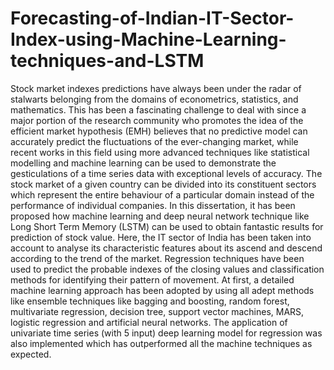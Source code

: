 # Forecasting-of-Indian-IT-Sector-Index-using-Machine-Learning-techniques-and-LSTM
Stock market indexes predictions have always been under the radar of stalwarts belonging from the domains of econometrics, statistics, and mathematics. This has been a fascinating challenge to deal with since a major portion of the research community who promotes the idea of the efficient market hypothesis (EMH) believes that no predictive model can accurately predict the fluctuations of the ever-changing market, while recent works in this field using more advanced techniques like statistical modelling and machine learning can be used to demonstrate the gesticulations of a time series data with exceptional levels of accuracy. The stock market of a given country can be divided into its constituent sectors which represent the entire behaviour of a particular domain instead of the performance of individual companies.  In this dissertation, it has been proposed how machine learning and deep neural network technique like Long Short Term Memory (LSTM) can be used to obtain fantastic results for prediction of stock value. Here, the IT sector of India has been taken into account to analyse its characteristic features about its ascend and descend according to the trend of the market. Regression techniques have been used to predict the probable indexes of the closing values and classification methods for identifying their pattern of movement. At first, a detailed machine learning approach has been adopted by using all adept methods like ensemble techniques like bagging and boosting, random forest, multivariate regression, decision tree, support vector machines, MARS, logistic regression and artificial neural networks. The application of univariate time series (with 5 input) deep learning model for regression was also implemented which has outperformed all the machine techniques as expected.
